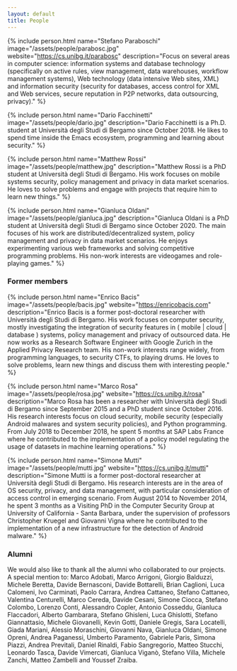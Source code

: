```yaml
---
layout: default
title: People
---
```


{% include person.html
   name="Stefano Paraboschi"
   image="/assets/people/parabosc.jpg"
   website="https://cs.unibg.it/parabosc"
   description="Focus on several areas in computer science: information systems and database technology (specifically on active rules, view management, data warehouses, workflow management systems), Web technology (data intensive Web sites, XML) and information security (security for databases, access control for XML and Web services, secure reputation in P2P networks, data outsourcing, privacy)." %}

{% include person.html
   name="Dario Facchinetti"
   image="/assets/people/dario.jpg"
   description="Dario Facchinetti is a Ph.D. student at Università degli Studi di Bergamo since October 2018. He likes to spend time inside the Emacs ecosystem, programming and learning about security." %}

{% include person.html
   name="Matthew Rossi"
   image="/assets/people/matthew.jpg"
   description="Matthew Rossi is a PhD student at Università degli Studi di Bergamo. His work
   focuses on mobile systems security, policy management and privacy in data market scenarios.
   He loves to solve problems and engage with projects that require him to learn new things." %}

{% include person.html
  name="Gianluca Oldani"
  image="/assets/people/gianluca.jpg"
  description="Gianluca Oldani is a PhD student at Università degli Studi di Bergamo since October 2020. The main focuses of his work are distributed/decentralized system, policy management and privacy in data market scenarios. He enjoys experimenting various web frameworks and solving competitive programming problems. His non-work interests are videogames and role-playing games." %}

### Former members

{% include person.html
   name="Enrico Bacis"
   image="/assets/people/bacis.jpg"
   website="https://enricobacis.com"
   description="Enrico Bacis is a former post-doctoral researcher with Università degli Studi di Bergamo. His work focuses on computer security, mostly investigating the integration of security features in ( mobile | cloud | database ) systems, policy management and privacy of outsourced data. He now works as a Research Software Engineer with Google Zurich in the Applied Privacy Research team. His non-work interests range widely, from programming languages, to security CTFs, to playing drums. He loves to solve problems, learn new things and discuss them with interesting people." %}

{% include person.html
   name="Marco Rosa"
   image="/assets/people/rosa.jpg"
   website="https://cs.unibg.it/rosa"
   description="Marco Rosa has been a researcher with Università degli Studi di Bergamo since September 2015 and a PhD student since October 2016. His research interests focus on cloud security, mobile security (especially Android malwares and system security policies), and Python programming. From July 2018 to December 2018, he spent 5 months at SAP Labs France where he contributed to the implementation of a policy model regulating the usage of datasets in machine learning operations." %}

{% include person.html
   name="Simone Mutti"
   image="/assets/people/mutti.jpg"
   website="https://cs.unibg.it/mutti"
   description="Simone Mutti is a former post-doctoral researcher at Università degli Studi di Bergamo. His research interests are in the area of OS security, privacy, and data management, with particular consideration of access control in emerging scenario. From August 2014 to November 2014, he spent 3 months as a Visiting PhD in the Computer Security Group at University of California - Santa Barbara, under the supervision of professors Christopher Kruegel and Giovanni Vigna where he contributed to the implementation of a new infrastructure for the detection of Android malware." %}

### Alumni

We would also like to thank all the alumni who collaborated to our projects. A special mention to:
Marco Adobati, Marco Arrigoni, Giorgio Balduzzi, Michele Beretta, Davide Bernasconi, Davide Bottarelli,
Brian Caglioni, Luca Calomeni, Ivo Carminati, Paolo Carrara, Andrea Cattaneo, Stefano Cattaneo, Valentina Centurelli, Marco Cereda, Davide Cesani, Simone Ciocca, Stefano Colombo, Lorenzo Conti, Alessandro Copler, Antonio Cosseddu, Gianluca Flaccadori,
Alberto Gambarara, Stefano Ghisleni, Luca Ghislotti, Stefano Giannattasio, Michele Giovanelli, Kevin Gotti, Daniele Gregis, Sara Locatelli, Giada Mariani, Alessio Moraschini, Giovanni Nava,
Gianluca Oldani, Simone Opreni,
Andrea Paganessi, Umberto Paramento, Gabriele Paris, Simona Piazzi, Andrea Previtali,
Daniel Rinaldi, Fabio Sangregorio, Matteo Stucchi, Leonardo Tasca, Davide Vimercati, Gianluca Viganò, Stefano Villa, Michele Zanchi, Matteo Zambelli and Youssef Zraiba.
